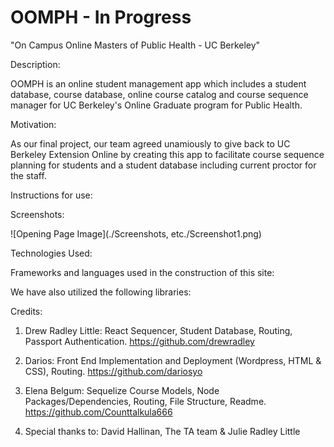 # OOMPH - In Progress

"On Campus Online Masters of Public Health - UC Berkeley"

Description:

OOMPH is an online student management app which includes a student database, course database, online course catalog and course sequence manager for UC Berkeley's Online Graduate program for Public Health.

Motivation:

As our final project, our team agreed unamiously to give back to UC Berkeley Extension Online by creating this app to facilitate course sequence planning for students and a student database including current proctor for the staff.

Instructions for use:

Screenshots:

![Opening Page Image](./Screenshots, etc./Screenshot1.png)

Technologies Used:

Frameworks and languages used in the construction of this site:

We have also utilized the following libraries:

Credits:

1. Drew Radley Little: React Sequencer, Student Database, Routing, Passport Authentication. 
    https://github.com/drewradley<br>
    
2. Darios: Front End Implementation and Deployment (Wordpress, HTML & CSS), Routing.
    https://github.com/dariosyo<br>

3. Elena Belgum: Sequelize Course Models, Node Packages/Dependencies, Routing, File Structure, Readme.
    https://github.com/Counttalkula666<br>

4. Special thanks to: David Hallinan, The TA team & Julie Radley Little